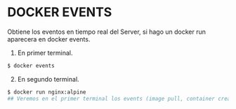 # DOCKER EVENTS
Obtiene los eventos en tiempo real del Server, si hago un docker run aparecera en docker events.
1. En primer terminal.
```bash
$ docker events
```
2. En segundo terminal.
```bash
$ docker run nginx:alpine
## Veremos en el primer terminal los events (image pull, container create, network connect, container start)
```
